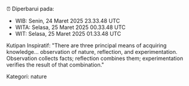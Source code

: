 ⏰ Diperbarui pada:
- WIB: Senin, 24 Maret 2025 23.33.48 UTC
- WITA: Selasa, 25 Maret 2025 00.33.48 UTC
- WIT: Selasa, 25 Maret 2025 01.33.48 UTC

Kutipan Inspiratif:
"There are three principal means of acquiring knowledge... observation of nature, reflection, and experimentation. Observation collects facts; reflection combines them; experimentation verifies the result of that combination."


Kategori: nature

